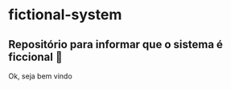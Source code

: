 # fictional-system

## Repositório para informar que o sistema é ficcional :tada:

Ok, seja bem vindo